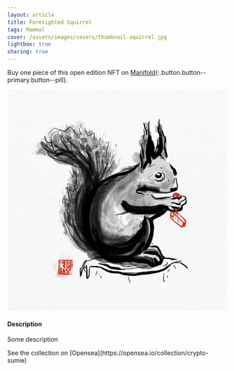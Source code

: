 ```yaml
---
layout: article
title: Foresighted Squirrel
tags: Mammal
cover: /assets/images/covers/thumbnail-squirrel.jpg
lightbox: true
sharing: true
---
```


Buy one piece of this open edition NFT on [Manifold](https://app.manifold.xyz/c/cryptosumie-23){:.button.button--primary.button--pill}.

<div class="card mt-3">
  <div class="card__image">
    <img src="/assets/images/hd/squirrel.jpg"/>
  </div>
  <div class="card__content">
    <div class="card__header">
      <h4>Description</h4>
    </div>
    <p>Some description</p>
  </div>
</div>
<div>
  See the collection on [Opensea](https://opensea.io/collection/crypto-sumie)
</div>



